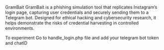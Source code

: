 GramBait
GramBait is a phishing simulation tool that replicates Instagram’s login page, capturing user credentials and securely sending them to a Telegram bot. Designed for ethical hacking and cybersecurity research, it helps demonstrate the risks of credential harvesting in controlled environments.


To experiment 
Go to handle_login.php file and add your telegram bot token and chatID
